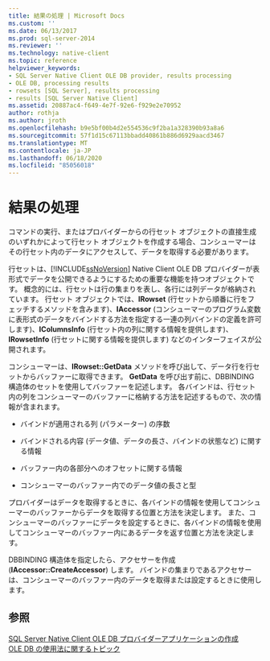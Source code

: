 ```yaml
---
title: 結果の処理 | Microsoft Docs
ms.custom: ''
ms.date: 06/13/2017
ms.prod: sql-server-2014
ms.reviewer: ''
ms.technology: native-client
ms.topic: reference
helpviewer_keywords:
- SQL Server Native Client OLE DB provider, results processing
- OLE DB, processing results
- rowsets [SQL Server], results processing
- results [SQL Server Native Client]
ms.assetid: 20887ac4-f649-4e7f-92e6-f929e2e70952
author: rothja
ms.author: jroth
ms.openlocfilehash: b9e5bf00b4d2e554536c9f2ba1a328390b93a8a6
ms.sourcegitcommit: 57f1d15c67113bbadd40861b886d6929aacd3467
ms.translationtype: MT
ms.contentlocale: ja-JP
ms.lasthandoff: 06/18/2020
ms.locfileid: "85056018"
---
```

# <a name="processing-results"></a>結果の処理
  コマンドの実行、またはプロバイダーからの行セット オブジェクトの直接生成のいずれかによって行セット オブジェクトを作成する場合、コンシューマーはその行セット内のデータにアクセスして、データを取得する必要があります。  
  
 行セットは、[!INCLUDE[ssNoVersion](../../includes/ssnoversion-md.md)] Native Client OLE DB プロバイダーが表形式でデータを公開できるようにするための重要な機能を持つオブジェクトです。 概念的には、行セットは行の集まりを表し、各行には列データが格納されています。 行セット オブジェクトでは、**IRowset** (行セットから順番に行をフェッチするメソッドを含みます)、**IAccessor** (コンシューマーのプログラム変数に表形式のデータをバインドする方法を指定する一連の列バインドの定義を許可します)、**IColumnsInfo** (行セット内の列に関する情報を提供します)、**IRowsetInfo** (行セットに関する情報を提供します) などのインターフェイスが公開されます。  
  
 コンシューマーは、**IRowset::GetData** メソッドを呼び出して、データ行を行セットからバッファーに取得できます。 **GetData** を呼び出す前に、DBBINDING 構造体のセットを使用してバッファーを記述します。 各バインドは、行セット内の列をコンシューマーのバッファーに格納する方法を記述するもので、次の情報が含まれます。  
  
-   バインドが適用される列 (パラメーター) の序数  
  
-   バインドされる内容 (データ値、データの長さ、バインドの状態など) に関する情報  
  
-   バッファー内の各部分へのオフセットに関する情報  
  
-   コンシューマーのバッファー内でのデータ値の長さと型  
  
 プロバイダーはデータを取得するときに、各バインドの情報を使用してコンシューマーのバッファーからデータを取得する位置と方法を決定します。 また、コンシューマーのバッファーにデータを設定するときに、各バインドの情報を使用してコンシューマーのバッファー内にあるデータを返す位置と方法を決定します。  
  
 DBBINDING 構造体を指定したら、アクセサーを作成 (**IAccessor::CreateAccessor**) します。 バインドの集まりであるアクセサーは、コンシューマーのバッファー内のデータを取得または設定するときに使用します。  
  
## <a name="see-also"></a>参照  
 [SQL Server Native Client OLE DB プロバイダーアプリケーションの作成](creating-a-sql-server-native-client-ole-db-provider-application.md)   
 [OLE DB の使用法に関するトピック](../native-client-ole-db-how-to/ole-db-how-to-topics.md)  
  
  
